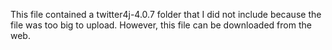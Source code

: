 This file contained a twitter4j-4.0.7 folder that I did not include because the file was too big to upload.
However, this file can be downloaded from the web. 
